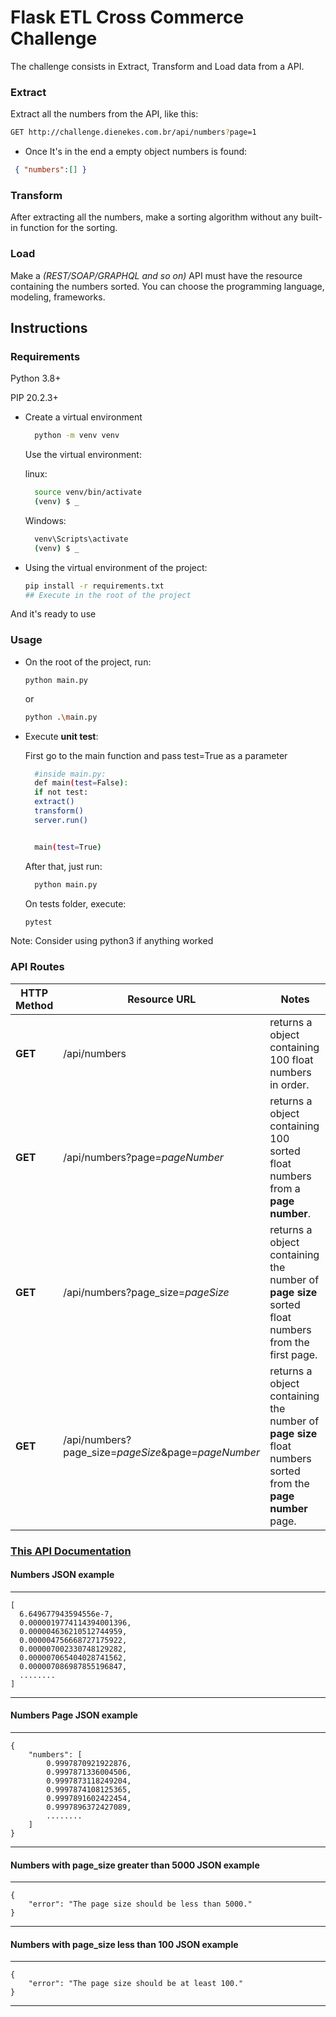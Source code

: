 # Flask ETL Cross Commerce Challenge

The challenge consists in Extract, Transform and Load data from a API.

### Extract 

Extract all the numbers from the API, like this:


```sh
GET http://challenge.dienekes.com.br/api/numbers?page=1 
```
- Once It's in the end a empty object numbers is found:

```json
 { "numbers":[] }
```


### Transform

After extracting all the numbers, make a sorting algorithm 
without any built-in function for the sorting.


### Load

Make a _(REST/SOAP/GRAPHQL and so on)_ API must have the resource 
containing the numbers sorted. You can choose the
programming language, modeling, frameworks.


## Instructions

### Requirements 

Python 3.8+

PIP 20.2.3+

- Create a virtual environment

    ```sh
      python -m venv venv
    ```

  Use the virtual environment:

  linux:
    ```sh
      source venv/bin/activate
      (venv) $ _
    ```
  
  Windows:
    ```sh
      venv\Scripts\activate
      (venv) $ _
    ```

- Using the virtual environment of the project:

    ```sh
    pip install -r requirements.txt
    ## Execute in the root of the project
    ```


And it's ready to use

### Usage

- On the root of the project, run:

    ```
    python main.py
    ```

    or 

    ```sh
    python .\main.py
    ```

- Execute **unit test**:

  First go to the main function and pass test=True as a parameter
    ```sh
      #inside main.py:
      def main(test=False):
      if not test:
      extract()
      transform()
      server.run()


      main(test=True)
    ```
    After that, just run:
    ```sh
      python main.py
    ```
  
    On tests folder, execute:
    ```sh
    pytest
    ```

Note: Consider using python3 if anything worked

### API Routes


HTTP Method | Resource URL | Notes
---|---|---
**GET**  | /api/numbers  | returns a object containing 100 float numbers in order.
**GET**  | /api/numbers?page=_pageNumber_  | returns a object containing 100 sorted float numbers from a **page number**.
**GET**  | /api/numbers?page_size=_pageSize_ | returns a object containing the number of **page size** sorted float numbers from the first page.
**GET**  | /api/numbers?page_size=_pageSize_&page=_pageNumber_ | returns a object containing the number of **page size** float numbers sorted from the **page number** page.


### [This API Documentation](https://documenter.getpostman.com/view/14714590/UVREm5Lj)

#### Numbers JSON example

---
    [
      6.649677943594556e-7,
      0.0000019774114394001396,
      0.000004636210512744959,
      0.000004756668727175922,
      0.000007002330748129282,
      0.000007065404028741562,
      0.000007086987855196847,
      ........
    ]
---


#### Numbers Page JSON example

---
 
    {
        "numbers": [
            0.9997870921922876,
            0.9997871336004506,
            0.9997873118249204,
            0.9997874108125365,
            0.9997891602422454,
            0.9997896372427089,
            ........
        ]
    }
---




#### Numbers with page_size greater than 5000 JSON example

---
    {
        "error": "The page size should be less than 5000."
    }
---


#### Numbers with page_size less than 100 JSON example

---
    {
        "error": "The page size should be at least 100."
    }
---


